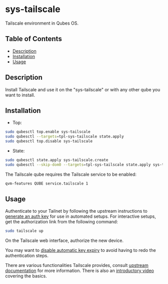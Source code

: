 # sys-tailscale

Tailscale environment in Qubes OS.

## Table of Contents

*   [Description](#description)
*   [Installation](#installation)
*   [Usage](#usage)

## Description

Install Tailscale and use it on the "sys-tailscale" or with any other qube you
want to install.

## Installation

*   Top:

```sh
sudo qubesctl top.enable sys-tailscale
sudo qubesctl --targets=tpl-sys-tailscale state.apply
sudo qubesctl top.disable sys-tailscale
```

*   State:

<!-- pkg:begin:post-install -->

```sh
sudo qubesctl state.apply sys-tailscale.create
sudo qubesctl --skip-dom0 --targets=tpl-sys-tailscale state.apply sys-tailscale.install
```

<!-- pkg:end:post-install -->

The Tailscale qube requires the Tailscale service to be enabled:

```sh
qvm-features QUBE service.tailscale 1
```

## Usage

Authenticate to your Tailnet by following the upstream instructions to
[generate an auth key](https://tailscale.com/kb/1085/auth-keys#generate-an-auth-key)
for use in automated setups. For interactive setups, get the authorization
link from the following command:

```sh
sudo tailscale up
```

On the Tailscale web interface, authorize the new device.

You may want to [disable automatic key
expiry](https://tailscale.com/kb/1085/auth-keys#key-expiry) to avoid having to
redo the authentication steps.

There are various functionalities Tailscale provides, consult
[upstream documentation](https://tailscale.com/kb) for more information. There
is also an
[introductory video](https://tailscale.dev/blog/get-started-in-10-nov2023)
covering the basics.
